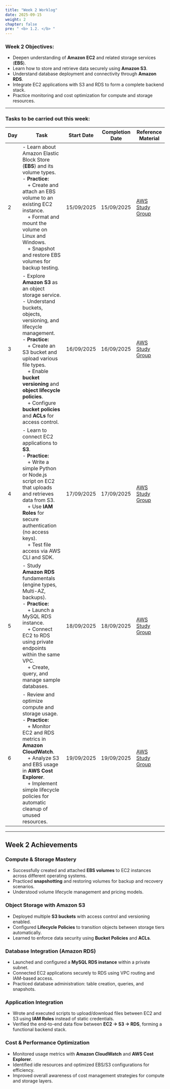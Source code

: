 ```yaml
---
title: "Week 2 Worklog"
date: 2025-09-15
weight: 2
chapter: false
pre: " <b> 1.2. </b> "
---
```


### Week 2 Objectives:

* Deepen understanding of **Amazon EC2** and related storage services (**EBS**).  
* Learn how to store and retrieve data securely using **Amazon S3**.  
* Understand database deployment and connectivity through **Amazon RDS**.  
* Integrate EC2 applications with S3 and RDS to form a complete backend stack.  
* Practice monitoring and cost optimization for compute and storage resources.

---

### Tasks to be carried out this week:

| Day | Task | Start Date | Completion Date | Reference Material |
| --- | ----- | ----------- | ---------------- | ------------------ |
| 2 | - Learn about Amazon Elastic Block Store (**EBS**) and its volume types.<br>- **Practice:**<br>&emsp;+ Create and attach an EBS volume to an existing EC2 instance.<br>&emsp;+ Format and mount the volume on Linux and Windows.<br>&emsp;+ Snapshot and restore EBS volumes for backup testing. | 15/09/2025 | 15/09/2025 | [AWS Study Group](https://000009.awsstudygroup.com/) |
| 3 | - Explore **Amazon S3** as an object storage service.<br>- Understand buckets, objects, versioning, and lifecycle management.<br>- **Practice:**<br>&emsp;+ Create an S3 bucket and upload various file types.<br>&emsp;+ Enable **bucket versioning** and **object lifecycle policies**.<br>&emsp;+ Configure **bucket policies** and **ACLs** for access control. | 16/09/2025 | 16/09/2025 | [AWS Study Group](https://000010.awsstudygroup.com/) |
| 4 | - Learn to connect EC2 applications to **S3**.<br>- **Practice:**<br>&emsp;+ Write a simple Python or Node.js script on EC2 that uploads and retrieves data from S3.<br>&emsp;+ Use **IAM Roles** for secure authentication (no access keys).<br>&emsp;+ Test file access via AWS CLI and SDK. | 17/09/2025 | 17/09/2025 | [AWS Study Group](https://000011.awsstudygroup.com/) |
| 5 | - Study **Amazon RDS** fundamentals (engine types, Multi-AZ, backups).<br>- **Practice:**<br>&emsp;+ Launch a MySQL RDS instance.<br>&emsp;+ Connect EC2 to RDS using private endpoints within the same VPC.<br>&emsp;+ Create, query, and manage sample databases. | 18/09/2025 | 18/09/2025 | [AWS Study Group](https://000012.awsstudygroup.com/) |
| 6 | - Review and optimize compute and storage usage.<br>- **Practice:**<br>&emsp;+ Monitor EC2 and RDS metrics in **Amazon CloudWatch**.<br>&emsp;+ Analyze S3 and EBS usage in **AWS Cost Explorer**.<br>&emsp;+ Implement simple lifecycle policies for automatic cleanup of unused resources. | 19/09/2025 | 19/09/2025 | [AWS Study Group](https://000013.awsstudygroup.com/) |

---

## Week 2 Achievements

### Compute & Storage Mastery
- Successfully created and attached **EBS volumes** to EC2 instances across different operating systems.  
- Practiced **snapshotting** and restoring volumes for backup and recovery scenarios.  
- Understood volume lifecycle management and pricing models.

### Object Storage with Amazon S3
- Deployed multiple **S3 buckets** with access control and versioning enabled.  
- Configured **Lifecycle Policies** to transition objects between storage tiers automatically.  
- Learned to enforce data security using **Bucket Policies** and **ACLs**.

### Database Integration (Amazon RDS)
- Launched and configured a **MySQL RDS instance** within a private subnet.  
- Connected EC2 applications securely to RDS using VPC routing and IAM-based access.  
- Practiced database administration: table creation, queries, and snapshots.

### Application Integration
- Wrote and executed scripts to upload/download files between EC2 and S3 using **IAM Roles** instead of static credentials.  
- Verified the end-to-end data flow between **EC2 → S3 → RDS**, forming a functional backend stack.

### Cost & Performance Optimization
- Monitored usage metrics with **Amazon CloudWatch** and **AWS Cost Explorer**.  
- Identified idle resources and optimized EBS/S3 configurations for efficiency.  
- Improved overall awareness of cost management strategies for compute and storage layers.